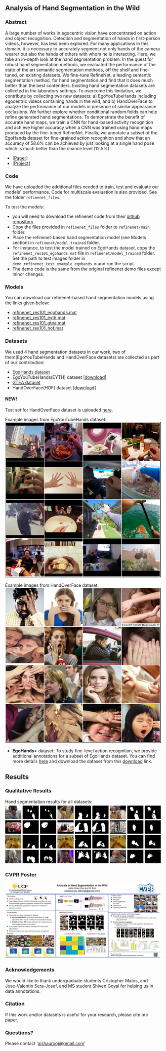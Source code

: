 ## Analysis of Hand Segmentation in the Wild

### Abstract
A large number of works in egocentric vision have concentrated on action and object recognition. Detection and segmentation of hands in first-person videos, however, has less been explored. For many applications in this domain, it is necessary to accurately segment not only hands of the camera wearer but also the hands of others with whom he is interacting. Here, we take an in-depth look at the hand segmentation problem. In the quest for robust hand segmentation methods, we evaluated the performance of the state of the art semantic segmentation methods, off the shelf and fine-tuned, on existing datasets. We fine-tune RefineNet, a leading semantic segmentation method, for hand segmentation and find that it does much better than the best contenders. Existing hand segmentation datasets are collected in the laboratory settings. To overcome this limitation, we contribute by collecting two new datasets: a) EgoYouTubeHands including egocentric videos containing hands in the wild, and b) HandOverFace to analyze the performance of our models in presence of similar appearance occlusions.
We further explore whether conditional random fields can help refine generated hand segmentations. To demonstrate the benefit of accurate hand maps, we train a CNN for hand-based activity recognition and achieve higher accuracy when a CNN was trained using hand maps produced by the fine-tuned RefineNet. Finally, we annotate a subset of the EgoHands dataset for fine-grained action recognition and show that an accuracy of 58.6% can be achieved by just looking at a single hand pose which is much better than the chance level (12.5%).

* [[Paper]](http://openaccess.thecvf.com/content_cvpr_2018/papers/Urooj_Analysis_of_Hand_CVPR_2018_paper.pdf)
* [[Project]](https://aurooj.github.io/Hand-Segmentation-in-the-Wild/)

### Code
We have uploaded the additional files needed to train, test and evaluate our models' performance. Code for multiscale evaluation is also provided. See the folder ```refinenet_files```.

To test the models:
* you will need to download the refinenet code from their [github repository](https://github.com/guosheng/refinenet). 
* Copy the files provided in ```refinenet_files``` folder to ```refinenet/main``` folder. 
* Place the refinenet-based hand segmentation model (see Models section) in ```refinenet/model_trained``` folder.
* For instance, to test the model trained on EgoHands dataset, copy the ```refinenet_res101_egohands.mat``` file in ```refinenet/model_trained``` folder. Set the path to test images folder in ```demo_refinenet_test_example_egohands.m``` and run the script.
* The demo code is the same from the original refinenet demo files except minor changes. 


### Models
You can download our refinenet-based hand segmentation models using the links given below:

* [refinenet_res101_egohands.mat](https://1drv.ms/u/s!AtxSFigVVA5JhNtreE4UkKjC5pmtkg)
* [refinenet_res101_eyth.mat](https://1drv.ms/u/s!AtxSFigVVA5JhNtot-l0EaVnVzDhXw)
* [refinenet_res101_gtea.mat](https://1drv.ms/u/s!AtxSFigVVA5JhNtq9tjNK6KzW4z5kQ)
* [refinenet_res101_hof.mat](https://1drv.ms/u/s!AtxSFigVVA5JhNtpC_uMyBWnP9U4RQ)

### Datasets
We used 4 hand segmentation datasets in our work, two of them(EgoYouTubeHands and HandOverFace datasets) are collected as part of our contribution:
* [EgoHands dataset](http://vision.soic.indiana.edu/projects/egohands/)
* EgoYouTubeHands(EYTH) dataset [[download]](https://1drv.ms/u/s!AtxSFigVVA5JhNtnDn5fyDGWuZXlhg)
* [GTEA dataset](http://www.cbi.gatech.edu/fpv/)
* HandOverFace(HOF) dataset [[download]](https://1drv.ms/u/s!AtxSFigVVA5JhNttKoMwRyHwKoxUWg)
#### NEW!
Test set for HandOverFace dataset is uploaded [here](https://1drv.ms/u/s!AtxSFigVVA5JhPUEkX_KZYlHTu5LhQ).

Example images from EgoYouTubeHands dataset:
![EYTH](images/eyth.jpg)

Example images from HandOverFace dataset:
![HOF](images/hof.jpg)

* **EgoHands+** dataset:
To study fine-level action recognition, we provide additional annotations for a subset of EgoHands dataset. You can find more details [here](https://github.com/aurooj/Hand-Segmentation-in-the-Wild/blob/master/egohands%2B.md) and download the dataset from this [download](https://1drv.ms/u/s!AtxSFigVVA5JhNtsRdvgmxvB2c1rPg) link.

## Results

### Qualitative Results
Hand segmentation results for all datasets:
![All datasets:](images/crfs.jpg)

### CVPR Poster
![cvpr-poster](images/cvpr2018-AUK.jpg)

### Acknowledgements
We would like to thank undergraduate students Cristopher Matos, and Jose-Valentin Sera-Josef, and MS student Shiven Goyal for helping us in data annotations. 

### Citation
If this work and/or datasets is useful for your research, please cite our paper.

<!---
    @InProceedings{Urooj_2018_CVPR,
    author = {Urooj, Aisha and Borji, Ali},
    title = {Analysis of Hand Segmentation in the Wild},
    booktitle = {The IEEE Conference on Computer Vision and Pattern Recognition (CVPR)},
    month = {June},
    year = {2018}
    }
--->

### Questions?
Please contact 'aishaurooj@gmail.com'







